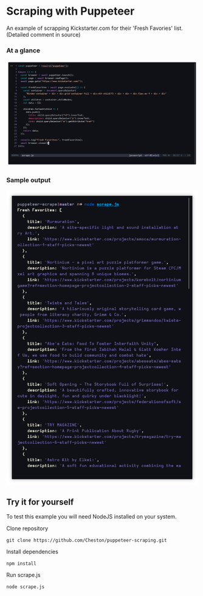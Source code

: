 # Scraping with Puppeteer

An example of scrapping Kickstarter.com for their 'Fresh Favories' list.
(Detailed comment in source)

### At a glance
![Code at a glance](scrape.png)
### Sample output
![Sample output](output.png)

## Try it for yourself

To test this example you will need NodeJS installed on your system.

 Clone repository
```
git clone https://github.com/Cheston/puppeteer-scraping.git
```

Install dependencies
```
npm install
```

Run scrape.js
```
node scrape.js
```
